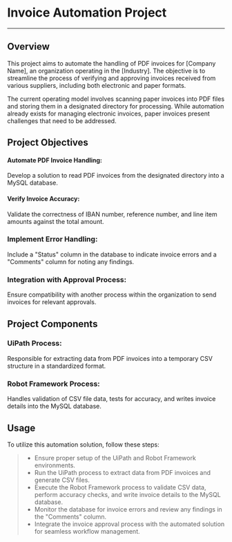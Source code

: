 # Invoice Automation Project
---
## Overview
This project aims to automate the handling of PDF invoices for [Company Name], an organization operating in the [Industry]. The objective is to streamline the process of verifying and approving invoices received from various suppliers, including both electronic and paper formats.

The current operating model involves scanning paper invoices into PDF files and storing them in a designated directory for processing. While automation already exists for managing electronic invoices, paper invoices present challenges that need to be addressed.

## Project Objectives
#### Automate PDF Invoice Handling:
Develop a solution to read PDF invoices from the designated directory into a MySQL database.
#### Verify Invoice Accuracy: 
Validate the correctness of IBAN number, reference number, and line item amounts against the total amount.
### Implement Error Handling: 
Include a "Status" column in the database to indicate invoice errors and a "Comments" column for noting any findings.
### Integration with Approval Process:
Ensure compatibility with another process within the organization to send invoices for relevant approvals.
## Project Components
### UiPath Process: 
Responsible for extracting data from PDF invoices into a temporary CSV structure in a standardized format.
### Robot Framework Process:

Handles validation of CSV file data, tests for accuracy, and writes invoice details into the MySQL database.
## Usage
To utilize this automation solution, follow these steps:

>- Ensure proper setup of the UiPath and Robot Framework environments.
>- Run the UiPath process to extract data from PDF invoices and generate CSV files.
>- Execute the Robot Framework process to validate CSV data, perform accuracy checks, and write invoice details to the MySQL database.
>- Monitor the database for invoice errors and review any findings in the "Comments" column.
>- Integrate the invoice approval process with the automated solution for seamless workflow management.

